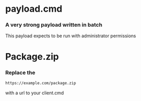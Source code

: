 # payload.cmd

### A very strong payload written in batch

This payload expects to be run with administrator permissions

# Package.zip

### Replace the
```sh
https://example.com/package.zip
```
with a url to your client.cmd
